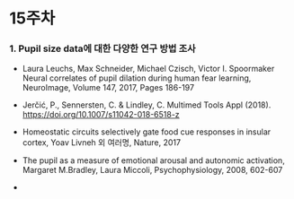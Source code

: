 15주차
=====

### 1. Pupil size data에 대한 다양한 연구 방법 조사

* Laura Leuchs, Max Schneider, Michael Czisch, Victor I. Spoormaker Neural correlates of pupil dilation during human fear learning, NeuroImage, Volume 147, 2017, Pages 186-197

* Jerčić, P., Sennersten, C. & Lindley, C. Multimed Tools Appl (2018). https://doi.org/10.1007/s11042-018-6518-z

* Homeostatic circuits selectively gate food cue responses in insular cortex, Yoav Livneh 외 여러명, Nature, 2017

* The pupil as a measure of emotional arousal and autonomic activation, Margaret M.Bradley, Laura Miccoli, Psychophysiology, 2008, 602-607

*
